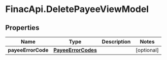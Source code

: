 # FinacApi.DeletePayeeViewModel

## Properties
Name | Type | Description | Notes
------------ | ------------- | ------------- | -------------
**payeeErrorCode** | [**PayeeErrorCodes**](PayeeErrorCodes.md) |  | [optional] 
